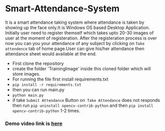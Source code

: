 # Smart-Attendance-System
It is a smart attendance taking system where attendance is taken by showing up the face only.It is Windows OS based Desktop Application.
Initially user need to register themself which takes upto 20-30 images of user at the moment of registeration. After the registeration process is over now you can you your attendance of any subject by clicking on `Take attendence` tab of home page.User can give his/her attendance then attendance sheet would available at the end.

- First clone the repository
- create the folder 'TrainingImage' inside this cloned folder which will store images.
- For running the file first install requirements.txt
- `pip install -r requirements.txt`
- then you can run main.py
- `python main.py`
- if take `Submit Attendance` Button on` Take Attendance` does not responds then run `pip uninstall opencv-contrib-python` and then  `pip install opencv-contrib-python` 1-2 times.
### Demo video link is [here](https://youtu.be/pXX4shnUhq4)
